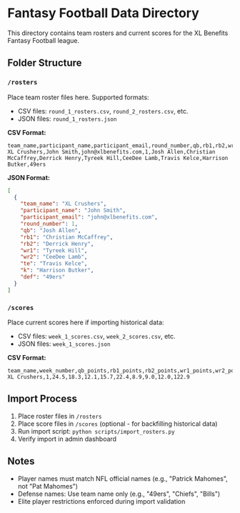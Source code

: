 # Fantasy Football Data Directory

This directory contains team rosters and current scores for the XL Benefits Fantasy Football league.

## Folder Structure

### `/rosters`
Place team roster files here. Supported formats:
- CSV files: `round_1_rosters.csv`, `round_2_rosters.csv`, etc.
- JSON files: `round_1_rosters.json`

**CSV Format:**
```csv
team_name,participant_name,participant_email,round_number,qb,rb1,rb2,wr1,wr2,te,k,def
XL Crushers,John Smith,john@xlbenefits.com,1,Josh Allen,Christian McCaffrey,Derrick Henry,Tyreek Hill,CeeDee Lamb,Travis Kelce,Harrison Butker,49ers
```

**JSON Format:**
```json
[
  {
    "team_name": "XL Crushers",
    "participant_name": "John Smith",
    "participant_email": "john@xlbenefits.com",
    "round_number": 1,
    "qb": "Josh Allen",
    "rb1": "Christian McCaffrey",
    "rb2": "Derrick Henry",
    "wr1": "Tyreek Hill",
    "wr2": "CeeDee Lamb",
    "te": "Travis Kelce",
    "k": "Harrison Butker",
    "def": "49ers"
  }
]
```

### `/scores`
Place current scores here if importing historical data:
- CSV files: `week_1_scores.csv`, `week_2_scores.csv`, etc.
- JSON files: `week_1_scores.json`

**CSV Format:**
```csv
team_name,week_number,qb_points,rb1_points,rb2_points,wr1_points,wr2_points,te_points,k_points,def_points,total_points
XL Crushers,1,24.5,18.3,12.1,15.7,22.4,8.9,9.0,12.0,122.9
```

## Import Process

1. Place roster files in `/rosters`
2. Place score files in `/scores` (optional - for backfilling historical data)
3. Run import script: `python scripts/import_rosters.py`
4. Verify import in admin dashboard

## Notes

- Player names must match NFL official names (e.g., "Patrick Mahomes", not "Pat Mahomes")
- Defense names: Use team name only (e.g., "49ers", "Chiefs", "Bills")
- Elite player restrictions enforced during import validation
